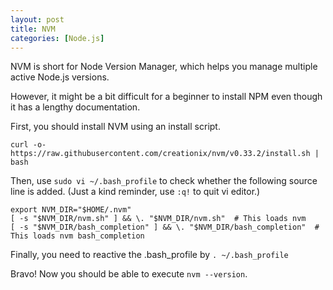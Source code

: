 ```yaml
---
layout: post
title: NVM
categories: [Node.js]
---
```


NVM is short for Node Version Manager, which helps you manage multiple active Node.js versions.

However, it might be a bit difficult for a beginner to install NPM even though it has a lengthy documentation.

First, you should install NVM using an install script.

```
curl -o- https://raw.githubusercontent.com/creationix/nvm/v0.33.2/install.sh | bash
```

Then, use `sudo vi ~/.bash_profile` to check whether the following source line is added. (Just a kind reminder, use `:q!` to quit vi editor.)

```
export NVM_DIR="$HOME/.nvm"
[ -s "$NVM_DIR/nvm.sh" ] && \. "$NVM_DIR/nvm.sh"  # This loads nvm
[ -s "$NVM_DIR/bash_completion" ] && \. "$NVM_DIR/bash_completion"  # This loads nvm bash_completion
```

Finally, you need to reactive the .bash_profile by `. ~/.bash_profile`

Bravo! Now you should be able to execute `nvm --version`.
